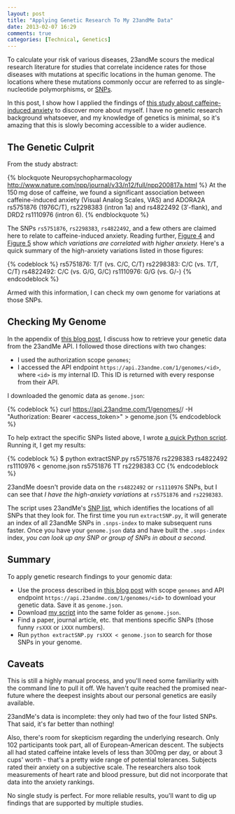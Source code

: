 ```yaml
---
layout: post
title: "Applying Genetic Research To My 23andMe Data"
date: 2013-02-07 16:29
comments: true
categories: [Technical, Genetics]
---
```


To calculate your risk of various diseases, 23andMe scours the medical research
literature for studies that correlate incidence rates for those diseases with
mutations at specific locations in the human genome. The locations where these
mutations commonly occur are referred to as single-nucleotide polymorphisms, or
[SNPs](http://en.wikipedia.org/wiki/Single-nucleotide_polymorphism).

In this post, I show how I applied the findings of [this study about caffeine-induced anxiety](http://www.nature.com/npp/journal/v33/n12/full/npp200817a.html)
to discover more about myself. I have no genetic research background
whatsoever, and my knowledge of genetics is minimal, so it's amazing that
this is slowly becoming accessible to a wider audience.

<!-- more -->

## The Genetic Culprit

From the study abstract:

{% blockquote Neuropsychopharmacology http://www.nature.com/npp/journal/v33/n12/full/npp200817a.html %}
At the 150 mg dose of caffeine, we found a significant association between caffeine-induced anxiety (Visual Analog Scales, VAS) and ADORA2A rs5751876 (1976C/T), rs2298383 (intron 1a) and rs4822492 (3′-flank), and DRD2 rs1110976 (intron 6).
{% endblockquote %}

The SNPs `rs5751876`, `rs2298383`, `rs4822492`, and a few others are claimed
here to relate to caffeine-induced anxiety. Reading further,
[Figure 4](http://www.nature.com/npp/journal/v33/n12/fig_tab/npp200817f4.html#figure-title) and [Figure 5](http://www.nature.com/npp/journal/v33/n12/fig_tab/npp200817t4.html#figure-title) show *which variations are
correlated with higher anxiety.* Here's a quick summary of the
high-anxiety variations listed in those figures:

{% codeblock %}
rs5751876: T/T (vs. C/C, C/T)
rs2298383: C/C (vs. T/T, C/T)
rs4822492: C/C (vs. G/G, G/C)
rs1110976: G/G (vs. G/-)
{% endcodeblock %}

Armed with this information, I can check my own genome for variations at those
SNPs.

## Checking My Genome

In the appendix of [this blog post](http://blog.savageevan.com/blog/2013/02/04/the-behavioral-economics-of-23andme-results/),
I discuss how to retrieve your genetic data from the 23andMe API. I followed
those directions with two changes:

- I used the authorization scope `genomes`;
- I accessed the API endpoint `https://api.23andme.com/1/genomes/<id>`, where
  `<id>` is my internal ID. This ID is returned with every response from their
  API.

I downloaded the genomic data as `genome.json`:

{% codeblock %}
curl https://api.23andme.com/1/genomes/<id>/ -H "Authorization: Bearer <access_token>" > genome.json
{% endcodeblock %}

To help extract the specific SNPs listed above, I wrote
[a quick Python script](https://github.com/candu/quantified-savagery-files/blob/master/Genetics/extractSNP.py).
Running it, I get my results:

{% codeblock %}
$ python extractSNP.py rs5751876 rs2298383 rs4822492 rs1110976 < genome.json
rs5751876       TT
rs2298383       CC
{% endcodeblock %}

23andMe doesn't provide data on the `rs4822492` or `rs1110976` SNPs, but I can
see that *I have the high-anxiety variations* at `rs5751876` and `rs2298383`.

The script uses 23andMe's [SNP list](https://api.23andme.com/res/txt/snps.data),
which identifies the locations of all SNPs that they look for. The first time
you run `extractSNP.py`, it will generate an index of all 23andMe SNPs in
`.snps-index` to make subsequent runs faster. Once you have your `genome.json`
data and have built the `.snps-index` index, *you can look up any SNP or group
of SNPs in about a second.*

## Summary

To apply genetic research findings to your genomic data:

- Use the process described in [this blog post](http://blog.savageevan.com/blog/2013/02/04/the-behavioral-economics-of-23andme-results/)
  with scope `genomes` and API endpoint `https://api.23andme.com/1/genomes/<id>`
  to download your genetic data. Save it as `genome.json`.
- Download [my script](https://github.com/candu/quantified-savagery-files/blob/master/Genetics/extractSNP.py)
  into the same folder as `genome.json`.
- Find a paper, journal article, etc. that mentions specific SNPs
  (those funny `rsXXX` or `iXXX` numbers).
- Run `python extractSNP.py rsXXX < genome.json` to search for those SNPs in
  your genome.

## Caveats

This is still a highly manual process, and you'll need some familiarity
with the command line to pull it off. We haven't quite reached the
promised near-future where the deepest insights about our personal
genetics are easily available.

23andMe's data is incomplete: they only had two of the four listed SNPs.
That said, it's far better than nothing!

Also, there's room for skepticism regarding the underlying research. Only
102 participants took part, all of European-American descent. The subjects
all had stated caffeine intake levels of less than 300mg per day, or about
3 cups' worth - that's a pretty wide range of potential tolerances. Subjects
rated their anxiety on a subjective scale. The researchers also took
measurements of heart rate and blood pressure, but did not incorporate that
data into the anxiety rankings.

No single study is perfect. For more reliable results, you'll want 
to dig up findings that are supported by multiple studies.
